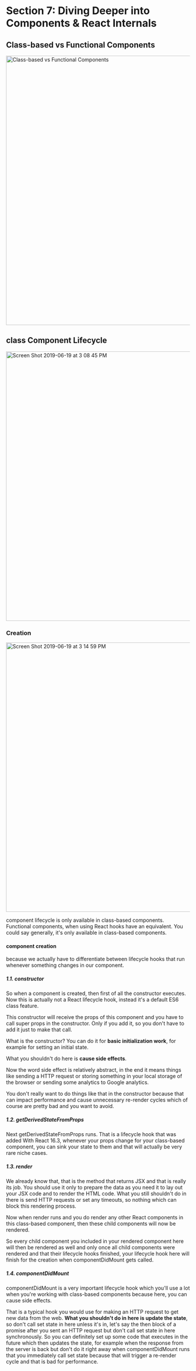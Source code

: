 # Section 7: Diving Deeper into Components & React Internals

## Class-based vs Functional Components

<img width="736" alt="Class-based vs Functional Components" src="https://user-images.githubusercontent.com/5876481/59804416-1f105780-92a3-11e9-82b6-5ca35c93a5b7.png">

## class Component Lifecycle

<img width="736" alt="Screen Shot 2019-06-19 at 3 08 45 PM" src="https://user-images.githubusercontent.com/5876481/59804792-313ec580-92a4-11e9-90c7-2adadec76bd4.png">

### Creation

<img width="736" alt="Screen Shot 2019-06-19 at 3 14 59 PM" src="https://user-images.githubusercontent.com/5876481/59805049-086b0000-92a5-11e9-997c-68304ea58386.png">

component lifecycle is only available in class-based components. Functional components, when using React hooks have an equivalent. You could say generally, it's only available in class-based components.


#### component creation

because we actually have to differentiate between lifecycle hooks that run whenever something changes in our component. 

##### 1.1. constructor

So when a component is created, then first of all the constructor executes. Now this is actually not a React lifecycle hook, instead it's a default ES6 class feature.

This constructor will receive the props of this component and you have to call super props in the constructor. Only if you add it, so you don't have to add it just to make that call.

What is the constructor? You can do it for **basic initialization work**, for example for setting an initial state.

What you shouldn't do here is **cause side effects**.

Now the word side effect is relatively abstract, in the end it means things like sending a HTTP request or storing something in your local storage of the browser or sending some analytics to Google analytics.

You don't really want to do things like that in the constructor because that can impact performance and cause unnecessary re-render cycles which of course are pretty bad and you want to avoid. 

##### 1.2. getDerivedStateFromProps

Next getDerivedStateFromProps runs. That is a lifecycle hook that was added With React 16.3, whenever your props change for your class-based component, you can sink your state to them and that will actually be very rare niche cases. 

##### 1.3. render

We already know that, that is the method that returns JSX and that is really its job. You should use it only to prepare the data as you need it to lay out your JSX code and to render the HTML code. What you still shouldn't do in there is send HTTP requests or set any timeouts, so nothing which can block this rendering process. 

Now when render runs and you do render any other React components in this class-based component, then these child components will now be rendered.

So every child component you included in your rendered component here will then be rendered as well and only once all child components were rendered and that their lifecycle hooks finished, your lifecycle hook here will finish for the creation when componentDidMount gets called. 

##### 1.4. componentDidMount
componentDidMount is a very important lifecycle hook which you'll use a lot when you're working with class-based components because here, you can cause side effects.

That is a typical hook you would use for making an HTTP request to get new data from the web. **What you shouldn't do in here is update the state**, so don't call set state in here unless it's in, let's say the then block of a promise after you sent an HTTP request but don't call set state in here synchronously. So you can definitely set up some code that executes in the future which then updates the state, for example when the response from the server is back but don't do it right away when componentDidMount runs that you immediately call set state because that will trigger a re-render cycle and that is bad for performance.
